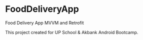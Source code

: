 # FoodDeliveryApp
Food Delivery App MVVM and Retrofit

This project created for UP School & Akbank Android Bootcamp. 
